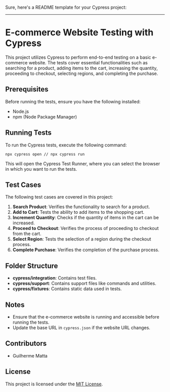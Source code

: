 Sure, here's a README template for your Cypress project:

---

# E-commerce Website Testing with Cypress

This project utilizes Cypress to perform end-to-end testing on a basic e-commerce website. The tests cover essential functionalities such as searching for a product, adding items to the cart, increasing the quantity, proceeding to checkout, selecting regions, and completing the purchase.

## Prerequisites

Before running the tests, ensure you have the following installed:

- Node.js
- npm (Node Package Manager)

## Running Tests

To run the Cypress tests, execute the following command:

```
npx cypress open // npx cypress run
```

This will open the Cypress Test Runner, where you can select the browser in which you want to run the tests.

## Test Cases

The following test cases are covered in this project:

1. **Search Product**: Verifies the functionality to search for a product.
2. **Add to Cart**: Tests the ability to add items to the shopping cart.
3. **Increment Quantity**: Checks if the quantity of items in the cart can be increased.
4. **Proceed to Checkout**: Verifies the process of proceeding to checkout from the cart.
5. **Select Region**: Tests the selection of a region during the checkout process.
6. **Complete Purchase**: Verifies the completion of the purchase process.

## Folder Structure

- **cypress/integration**: Contains test files.
- **cypress/support**: Contains support files like commands and utilities.
- **cypress/fixtures**: Contains static data used in tests.

## Notes

- Ensure that the e-commerce website is running and accessible before running the tests.
- Update the base URL in `cypress.json` if the website URL changes.

## Contributors

- Guilherme Matta

## License

This project is licensed under the [MIT License](LICENSE).
